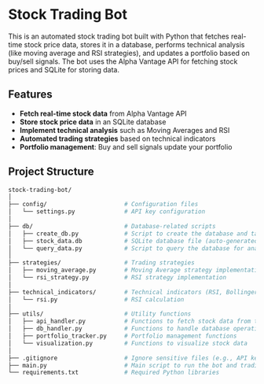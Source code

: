 # Stock Trading Bot

This is an automated stock trading bot built with Python that fetches real-time stock price data, stores it in a database, performs technical analysis (like moving average and RSI strategies), and updates a portfolio based on buy/sell signals. The bot uses the Alpha Vantage API for fetching stock prices and SQLite for storing data.

## Features

- **Fetch real-time stock data** from Alpha Vantage API
- **Store stock price data** in an SQLite database
- **Implement technical analysis** such as Moving Averages and RSI
- **Automated trading strategies** based on technical indicators
- **Portfolio management**: Buy and sell signals update your portfolio


## Project Structure

```bash
stock-trading-bot/
│
├── config/                      # Configuration files
│   └── settings.py              # API key configuration
│
├── db/                          # Database-related scripts
│   ├── create_db.py             # Script to create the database and tables
│   ├── stock_data.db            # SQLite database file (auto-generated)
│   └── query_data.py            # Script to query the database for analysis
│
├── strategies/                  # Trading strategies
│   ├── moving_average.py        # Moving Average strategy implementation
│   └── rsi_strategy.py          # RSI strategy implementation
│
├── technical_indicators/        # Technical indicators (RSI, Bollinger Bands, etc.)
│   └── rsi.py                   # RSI calculation
│
├── utils/                       # Utility functions
│   ├── api_handler.py           # Functions to fetch stock data from the API
│   ├── db_handler.py            # Functions to handle database operations
│   ├── portfolio_tracker.py     # Portfolio management functions
│   └── visualization.py         # Functions to visualize stock data
│
├── .gitignore                   # Ignore sensitive files (e.g., API keys, SQLite database)
├── main.py                      # Main script to run the bot and trading logic
└── requirements.txt             # Required Python libraries

